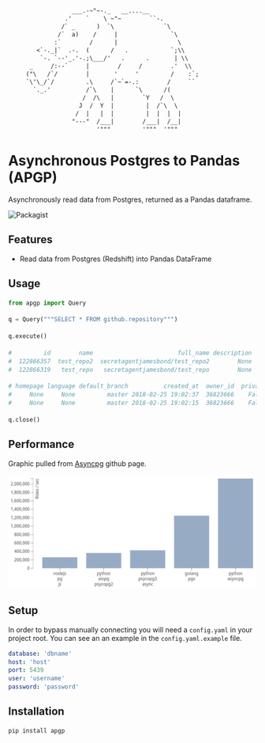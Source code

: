 ```text
                  ___.-~"~-._   __....__
                .'    `    \ ~"~        ``-.
               /` _      )  `\              `\
              /`  a)    /     |               `\
             :`        /      |                 \
        <`-._|`  .-.  (      /   .            `;\\
         `-. `--'_.'-.;\___/'   .      .       | \\
      _     /:--`     |        /     /        .'  \\
     ("\   /`/        |       '     '         /    :`;
     `\'\_/`/         .\     /`~`=-.:        /     ``
       `._.'          /`\    |      `\      /(
                     /  /\   |        `Y   /  \
                    J  /  Y  |         |  /`\  \
                   /  |   |  |         |  |  |  |
                  "---"  /___|        /___|  /__|
                         '"""         '"""  '"""
```
# Asynchronous Postgres to Pandas (APGP)
Asynchronously read data from Postgres, returned as a Pandas dataframe.

![Packagist](https://img.shields.io/packagist/l/doctrine/orm.svg?style=flat-square)

## Features

- Read data from Postgres (Redshift) into Pandas DataFrame

## Usage

```python
from apgp import Query

q = Query("""SELECT * FROM github.repository""")

q.execute()

#         id        name                        full_name description   fork  \
#  122866357  test_repo2  secretagentjamesbond/test_repo2        None  False
#  122866319   test_repo   secretagentjamesbond/test_repo        None  False

# homepage language default_branch          created_at  owner_id  private 
#     None     None         master 2018-02-25 19:02:37  36823666    False
#     None     None         master 2018-02-25 19:02:15  36823666    False

q.close()
```

## Performance

Graphic pulled from [Asyncpg](https://github.com/MagicStack/asyncpg) github page.

![performance](https://github.com/MagicStack/asyncpg/raw/master/performance.png)

## Setup

In order to bypass manually connecting you will need a `config.yaml` in your project root.
You can see an an example in the `config.yaml.example` file.

```yaml
database: 'dbname'
host: 'host'
port: 5439
user: 'username'
password: 'password'
```

## Installation

```bash
pip install apgp
```
